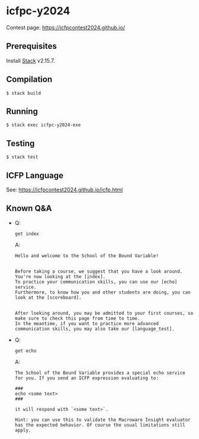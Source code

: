 icfpc-y2024
===========
Contest page: https://icfpcontest2024.github.io/

Prerequisites
-------------
Install [Stack][stack] v2.15.7.

Compilation
-----------
```console
$ stack build
```

Running
-------
```console
$ stack exec icfpc-y2024-exe
```

Testing
-------
```console
$ stack test
```

[stack]: https://docs.haskellstack.org/en/stable/

ICFP Language
-------------

See: https://icfpcontest2024.github.io/icfp.html

Known Q&A
---------
- Q:
  ```text
  get index
  ```
  A:
  ```text
  Hello and welcome to the School of the Bound Variable!


  Before taking a course, we suggest that you have a look around.
  You're now looking at the [index].
  To practice your communication skills, you can use our [echo] service.
  Furthermore, to know how you and other students are doing, you can look at the [scoreboard].


  After looking around, you may be admitted to your first courses, so make sure to check this page from time to time.
  In the meantime, if you want to practice more advanced communication skills, you may also take our [language_test].
  ```

- Q:
  ```text
  get echo
  ```
  A:
  ```text
  The School of the Bound Variable provides a special echo service for you. If you send an ICFP expression evaluating to:

  ###
  echo <some text>
  ###

  it will respond with `<some text>`.

  Hint: you can use this to validate the Macroware Insight evaluator has the expected behavior. Of course the usual limitations still apply.
  ```
